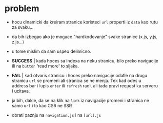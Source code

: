 # problem

- hocu dinamicki da kreiram stranice koristeci ```url``` properti iz ```data``` kao rutu za svaku...
- da bih izbegao ako je moguce "hardkodovanje" svake stranice (x.js, y.js, z.js...)
- u tome mislim da sam uspeo delimicno.
- **SUCCESS** | kada hoces sa indexa na neku stranicu, bilo preko navigacije ili na ```button``` 'read more' to sljaka. 
- **FAIL** | kad otvoris stranicu i hoces preko navigacije odatle na drugu stranicu ```url``` se promeni ali stranica se ne menja. Tek kad odes u address bar i lupis ```enter``` ili ```refresh``` radi, ali tada pravi request ka serveru i ucitava. 
- ja bih, dakle, da se na klik na ```link``` iz navigacije promeni i stranica ne samo ```url``` i to kao CSR ne SSR

- obrati paznju na ```navigation.js``` i na ```[url].js```
